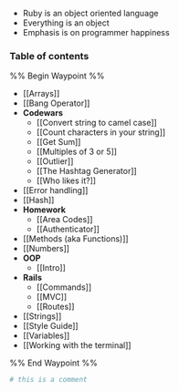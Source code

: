 - Ruby is an object oriented language
- Everything is an object
- Emphasis is on programmer happiness

### Table of contents
%% Begin Waypoint %%
- [[Arrays]]
- [[Bang Operator]]
- **Codewars**
	- [[Convert string to camel case]]
	- [[Count characters in your string]]
	- [[Get Sum]]
	- [[Multiples of 3 or 5]]
	- [[Outlier]]
	- [[The Hashtag Generator]]
	- [[Who likes it?]]
- [[Error handling]]
- [[Hash]]
- **Homework**
	- [[Area Codes]]
	- [[Authenticator]]
- [[Methods (aka Functions)]]
- [[Numbers]]
- **OOP**
	- [[Intro]]
- **Rails**
	- [[Commands]]
	- [[MVC]]
	- [[Routes]]
- [[Strings]]
- [[Style Guide]]
- [[Variables]]
- [[Working with the terminal]]

%% End Waypoint %%

```ruby
# this is a comment
```
